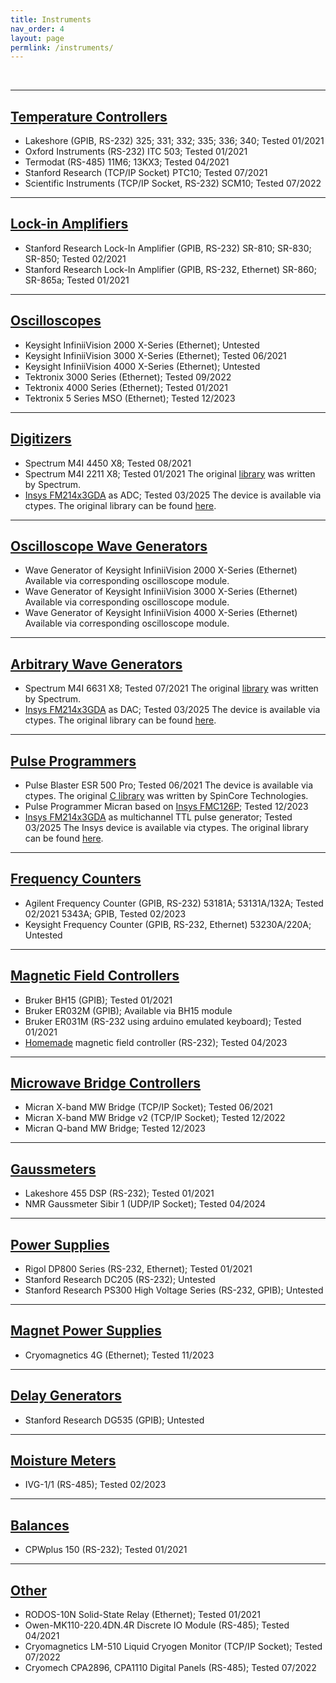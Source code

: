 ```yaml
---
title: Instruments
nav_order: 4
layout: page
permlink: /instruments/
---
```

<br/>

---

## [Temperature Controllers](/atomize_docs/pages/functions/temp_controller)
- Lakeshore (GPIB, RS-232)
	325; 331; 332; 335; 336; 340; Tested 01/2021
- Oxford Instruments (RS-232)
	ITC 503; Tested 01/2021
 - Termodat (RS-485)
    11M6; 13KX3; Tested 04/2021
  - Stanford Research (TCP/IP Socket)
	PTC10; Tested 07/2021
- Scientific Instruments (TCP/IP Socket, RS-232)
	SCM10; Tested 07/2022

---

## [Lock-in Amplifiers](/atomize_docs/pages/functions/lock_in)
- Stanford Research Lock-In Amplifier (GPIB, RS-232)
	SR-810; SR-830; SR-850; Tested 02/2021
- Stanford Research Lock-In Amplifier (GPIB, RS-232, Ethernet)
	SR-860; SR-865a; Tested 01/2021

---

## [Oscilloscopes](/atomize_docs/pages/functions/oscilloscope)
- Keysight InfiniiVision 2000 X-Series (Ethernet); Untested
- Keysight InfiniiVision 3000 X-Series (Ethernet); Tested 06/2021
- Keysight InfiniiVision 4000 X-Series (Ethernet); Untested
- Tektronix 3000 Series (Ethernet); Tested 09/2022
- Tektronix 4000 Series (Ethernet); Tested 01/2021
- Tektronix 5 Series MSO (Ethernet); Tested 12/2023

---

## [Digitizers](/atomize_docs/pages/functions/digitizer)
- Spectrum M4I 4450 X8; Tested 08/2021
- Spectrum M4I 2211 X8; Tested 01/2021
The original [library](https://spectrum-instrumentation.com/en/m4i4450-x8) was written by Spectrum.
- [Insys FM214x3GDA](https://www.insys.ru/mezzanine/fm214x3gda) as ADC; Tested 03/2025
The device is available via ctypes. The original library can be found [here](https://github.com/Anatoly1010/Atomize_ITC/tree/master/libs).

---

## [Oscilloscope Wave Generators](/atomize_docs/pages/functions/oscilloscope-wave-generator)
- Wave Generator of Keysight InfiniiVision 2000 X-Series (Ethernet)
	Available via corresponding oscilloscope module.
- Wave Generator of Keysight InfiniiVision 3000 X-Series (Ethernet)
	Available via corresponding oscilloscope module.
- Wave Generator of Keysight InfiniiVision 4000 X-Series (Ethernet)
	Available via corresponding oscilloscope module.

---

## [Arbitrary Wave Generators](/atomize_docs/pages/functions/arbitrary-wave-generator)
- Spectrum M4I 6631 X8; Tested 07/2021
The original [library](https://spectrum-instrumentation.com/en/m4i6631-x8) was written by Spectrum. 
-  [Insys FM214x3GDA](https://www.insys.ru/mezzanine/fm214x3gda) as DAC; Tested 03/2025
The device is available via ctypes. The original library can be found [here](https://github.com/Anatoly1010/Atomize_ITC/tree/master/libs).

---

## [Pulse Programmers](/atomize_docs/pages/functions/pulse-programmer)
   - Pulse Blaster ESR 500 Pro; Tested 06/2021
    The device is available via ctypes. The original [C library](http://www.spincore.com/support/spinapi/using_spin_api_pb.shtml) was written by SpinCore Technologies.
- Pulse  Programmer Micran based on [Insys FMC126P](https://www.insys.ru/fmc/fmc126p); Tested 12/2023
- [Insys FM214x3GDA](https://www.insys.ru/mezzanine/fm214x3gda) as multichannel TTL pulse generator; Tested 03/2025
The Insys device is available via ctypes. The original library can be found [here](https://github.com/Anatoly1010/Atomize_ITC/tree/master/libs).

---

## [Frequency Counters](/atomize_docs/pages/functions/frequency-counter)
- Agilent Frequency Counter (GPIB, RS-232)
	53181A; 53131A/132A; Tested 02/2021
	5343A; GPIB, Tested 02/2023
- Keysight Frequency Counter (GPIB, RS-232, Ethernet)
	53230A/220A; Untested

---

## [Magnetic Field Controllers](/atomize_docs/pages/functions/magnetic-field-controller)
- Bruker BH15 (GPIB); Tested 01/2021
- Bruker ER032M (GPIB); Available via BH15 module
- Bruker ER031M (RS-232 using arduino emulated keyboard); Tested 01/2021
- [Homemade](https://patents.google.com/patent/RU2799103C1/en?oq=RU2799103C1) magnetic field controller (RS-232); Tested 04/2023

---

## [Microwave Bridge Controllers](/atomize_docs/pages/functions/microwave-bridge-controller)
- Micran X-band MW Bridge (TCP/IP Socket); Tested 06/2021
- Micran X-band MW Bridge v2 (TCP/IP Socket); Tested 12/2022
- Micran Q-band MW Bridge; Tested 12/2023

---

## [Gaussmeters](/atomize_docs/pages/functions/gaussmeter)
- Lakeshore 455 DSP (RS-232); Tested 01/2021
- NMR Gaussmeter Sibir 1 (UDP/IP Socket); Tested 04/2024

---

## [Power Supplies](/atomize_docs/pages/functions/power-supply)
- Rigol DP800 Series (RS-232, Ethernet); Tested 01/2021
- Stanford Research DC205 (RS-232); Untested
 - Stanford Research PS300 High Voltage Series (RS-232, GPIB); Untested

---

## [Magnet Power Supplies](/atomize_docs/pages/functions/magnet-power-supply)
- Cryomagnetics 4G (Ethernet); Tested 11/2023

---

## [Delay Generators](/atomize_docs/pages/functions/delay_generator)
   - Stanford Research DG535 (GPIB); Untested

---

## [Moisture Meters](/atomize_docs/pages/functions/moisture-meter)
- IVG-1/1 (RS-485); Tested 02/2023

---

## [Balances](/atomize_docs/pages/functions/balance)
- CPWplus 150 (RS-232); Tested 01/2021

---

## [Other](/atomize_docs/pages/functions/other)
- RODOS-10N Solid-State Relay (Ethernet); Tested 01/2021
 - Owen-MK110-220.4DN.4R Discrete IO Module (RS-485); Tested 04/2021
 - Cryomagnetics LM-510 Liquid Cryogen Monitor (TCP/IP Socket); Tested 07/2022
 - Cryomech CPA2896, CPA1110 Digital Panels (RS-485); Tested 07/2022